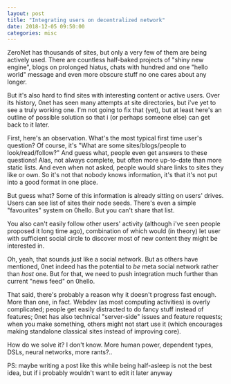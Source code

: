 ```yaml
---
layout: post
title: "Integrating users on decentralized network"
date: 2018-12-05 09:50:00
categories: misc
---
```


ZeroNet has thousands of sites, but only a very few of them are being actively
used. There are countless half-baked projects of "shiny new engine", blogs on
prolonged hiatus, chats with hundred and one "hello world" message and even more
obscure stuff no one cares about any longer.

<cut/>

But it's also hard to find sites with interesting content or active users. Over
its history, 0net has seen many attempts at site directories, but i've yet to
see a truly working one. I'm not going to fix that (yet), but at least here's an
outline of possible solution so that i (or perhaps someone else) can get back to
it later.

First, here's an observation. What's the most typical first time user's
question? Of course, it's "What are some sites/blogs/people to
look/read/follow?" And guess what, people even get answers to these questions!
Alas, not always complete, but often more up-to-date than more static lists. And
even when not asked, people would share links to sites they like or own. So it's
not that nobody knows information, it's that it's not put into a good format in
one place.

But guess what? Some of this information is already sitting on users'
drives. Users can see list of sites their node seeds. There's even a simple
"favourites" system on 0hello. But you can't share that list.

You also can't easily follow other users' activity (although i've seen people
proposed it long time ago), combination of which would (in theory) let user with
sufficient social circle to discover most of new content they might be
interested in.

Oh, yeah, that sounds just like a social network. But as others have mentioned,
0net indeed has the potential to *be* meta social network rather than *host*
one. But for that, we need to push integration much further than current "news
feed" on 0hello.

That said, there's probably a reason why it doesn't progress fast enough.  More
than one, in fact. Webdev (as most computing activities) is overly complicated;
people get easily distracted to do fancy stuff instead of features; 0net has
also technical "server-side" issues and feature requests; when you make
something, others might not start use it (which encourages making standalone
classical sites instead of improving core).

How do we solve it? I don't know. More human power, dependent types, DSLs,
neural networks, more rants?..

PS: maybe writing a post like this while being half-asleep is not the best idea,
but if i probably wouldn't want to edit it later anyway
